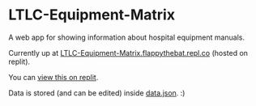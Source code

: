 # LTLC-Equipment-Matrix
A web app for showing information about hospital equipment manuals.

Currently up at [LTLC-Equipment-Matrix.flappythebat.repl.co](https://LTLC-Equipment-Matrix.flappythebat.repl.co) (hosted on replit).

You can [view this on replit](https://replit.com/@FlappyTheBat/LTLC-Equipment-Matrix#index.html).

Data is stored (and can be edited) inside [data.json](https://github.com/ImFlappyTheBat/LTLC-Equipment-Matrix/blob/master/data.json).
:)
